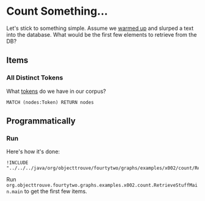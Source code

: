 Count Something...
==================

Let's stick to something simple. Assume we [warmed up](../x000/WarmUpReadme.md) and slurped a text into the database. What would be the first few elements to retrieve from the DB?

Items
-----

### All Distinct Tokens

What [tokens](../common/Glossary.md#token) do we have in our corpus?

    MATCH (nodes:Token) RETURN nodes


Programmatically
----------------

### Run

Here's how it's done: 

```
!INCLUDE "../../../java/org/objecttrouve/fourtytwo/graphs/examples/x002/count/RetrieveStuffMain.java"
```

Run `org.objecttrouve.fourtytwo.graphs.examples.x002.count.RetrieveStuffMain.main` to get the first few items. 

